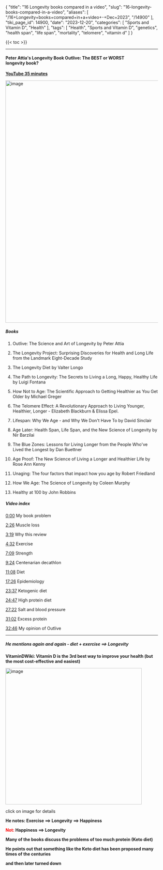 {
    "title": "16 Longevity books compared in a video",
    "slug": "16-longevity-books-compared-in-a-video",
    "aliases": [
        "/16+Longevity+books+compared+in+a+video+-+Dec+2023",
        "/14900"
    ],
    "tiki_page_id": 14900,
    "date": "2023-12-20",
    "categories": [
        "Sports and Vitamin D",
        "Health"
    ],
    "tags": [
        "Health",
        "Sports and Vitamin D",
        "genetics",
        "health span",
        "life span",
        "mortality",
        "telomere",
        "vitamin d"
    ]
}


{{< toc >}}

---

#### Peter Attia's Longevity Book Outlive: The BEST or WORST longevity book?

 **[YouTube 35 minutes](https://www.youtube.com/watch?v=VWeg3l3RBIM&ab_channel=PlantChompers)** 

<img src="https://d1bk1kqxc0sym.cloudfront.net/attachments/png/16-longevity-books.png" alt="image" width="800">

##### Books

1. Outlive: The Science and Art of Longevity by Peter Attia

1. The Longevity Project: Surprising Discoveries for Health and Long Life from the Landmark Eight-Decade Study

1. The Longevity Diet by Valter Longo

1. The Path to Longevity: The Secrets to Living a Long, Happy, Healthy Life by Luigi Fontana

1. How Not to Age: The Scientific Approach to Getting Healthier as You Get Older by Michael Greger

1. The Telomere Effect: A Revolutionary Approach to Living Younger, Healthier, Longer - Elizabeth Blackburn & Elissa Epel.

1. Lifespan: Why We Age - and Why We Don't Have To by David Sinclair

1. Age Later: Health Span, Life Span, and the New Science of Longevity by Nir Barzilai

1. The Blue Zones: Lessons for Living Longer from the People Who've Lived the Longest by Dan Buettner

1. Age Proof: The New Science of Living a Longer and Healthier Life by Rose Ann Kenny

1. Unaging: The four factors that impact how you age by Robert Friedland

1. How We Age: The Science of Longevity by Coleen Murphy

1. Healthy at 100 by John Robbins

##### Video index

[0:00](https://www.youtube.com/watch?v=VWeg3l3RBIM&t=0s) My book problem

[2:26](https://www.youtube.com/watch?v=VWeg3l3RBIM&t=146s) Muscle loss

[3:19](https://www.youtube.com/watch?v=VWeg3l3RBIM&t=199s) Why this review

[4:32](https://www.youtube.com/watch?v=VWeg3l3RBIM&t=272s) Exercise

[7:09](https://www.youtube.com/watch?v=VWeg3l3RBIM&t=429s) Strength

[9:24](https://www.youtube.com/watch?v=VWeg3l3RBIM&t=564s) Centenarian decathlon

[11:08](https://www.youtube.com/watch?v=VWeg3l3RBIM&t=668s) Diet

[17:26](https://www.youtube.com/watch?v=VWeg3l3RBIM&t=1046s) Epidemiology

[23:37](https://www.youtube.com/watch?v=VWeg3l3RBIM&t=1417s) Ketogenic diet

[24:47](https://www.youtube.com/watch?v=VWeg3l3RBIM&t=1487s) High protein diet

[27:22](https://www.youtube.com/watch?v=VWeg3l3RBIM&t=1642s) Salt and blood pressure

[31:02](https://www.youtube.com/watch?v=VWeg3l3RBIM&t=1862s) Excess protein

[32:46](https://www.youtube.com/watch?v=VWeg3l3RBIM&t=1966s) My opinion of Outlive

---

##### He mentions again and again - diet + exercise ==> Longevity

 **VitaminDWiki: Vitamin D is the 3rd best way to improve your health (but the most cost-effective and easiest)** 

<img src="/attachments/d3.mock.jpg" alt="image" width="450">

click on image for details

 **He notes: Exercise ==> Longevity ==> Happiness** 

 **<span style="color:#F00;">Not:</span> Happiness ==> Longevity** 

 **Many of the books discuss the problems of too much protein (Keto diet)** 

 **He points out that something like the Keto diet has been proposed many times of the centuries** 

 **and then later turned down**